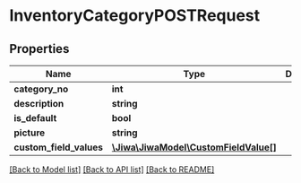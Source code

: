 # InventoryCategoryPOSTRequest

## Properties
Name | Type | Description | Notes
------------ | ------------- | ------------- | -------------
**category_no** | **int** |  | [optional] 
**description** | **string** |  | [optional] 
**is_default** | **bool** |  | [optional] 
**picture** | **string** |  | [optional] 
**custom_field_values** | [**\Jiwa\JiwaModel\CustomFieldValue[]**](CustomFieldValue.md) |  | [optional] 

[[Back to Model list]](../README.md#documentation-for-models) [[Back to API list]](../README.md#documentation-for-api-endpoints) [[Back to README]](../README.md)


